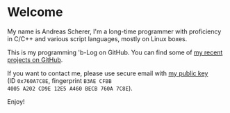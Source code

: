 # Welcome

My name is Andreas Scherer, I'm a long-time programmer with proficiency in
C/C++ and various script languages, mostly on Linux boxes.

This is my programming 'b-Log on GitHub. You can find some of [my recent
projects on GitHub](https://github.com/ascherer/).

If you want to contact me, please use secure email with [my public
key](https://pgp.mit.edu/pks/lookup?search=0x760a7c8e&op=vindex&fingerprint=on)
(ID&nbsp;<code>0x760A7C8E</code>,
fingerprint <code>B3AE CFBB 4005 A202 CD9E 12E5 A460 BECB 760A 7C8E</code>).

Enjoy!
